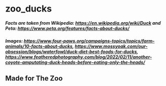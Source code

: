 # zoo_ducks
##### Facts are taken from Wikipedia: https://en.wikipedia.org/wiki/Duck and Peta: https://www.peta.org/features/facts-about-ducks/
##### Images: https://www.four-paws.org/campaigns-topics/topics/farm-animals/10-facts-about-ducks, https://www.mossyoak.com/our-obsession/blogs/waterfowl/duck-diet-best-foods-for-ducks, https://www.featheredphotography.com/blog/2022/02/11/another-coyote-amputating-duck-heads-before-eating-only-the-heads/

## Made for The Zoo 